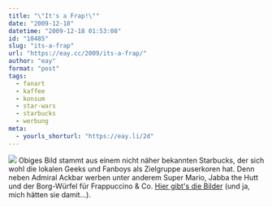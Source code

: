 ```yaml
---
title: "\"It's a Frap!\""
date: "2009-12-18"
datetime: "2009-12-18 01:53:08"
id: "10485"
slug: "its-a-frap"
url: "https://eay.cc/2009/its-a-frap/"
author: "eay"
format: "post"
tags:
  - fanart
  - kaffee
  - konsum
  - star-wars
  - starbucks
  - werbung
meta:
  - yourls_shorturl: "https://eay.li/2d"
---
```


![](https://eay.cc/uploads/2009/itsafrap.jpg) Obiges Bild stammt aus einem nicht näher bekannten Starbucks, der sich wohl die lokalen Geeks und Fanboys als Zielgruppe auserkoren hat. Denn neben Admiral Ackbar werben unter anderem Super Mario, Jabba the Hutt und der Borg-Würfel für Frappuccino & Co. [Hier gibt's die Bilder](http://albotas.com/2009/12/geeky-nerd-cafe/) (und ja, mich hätten sie damit...).
